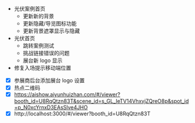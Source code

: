 - 光伏案例首页
	- 更新新的背景
	- 更新隐藏/导览图标功能
	- 更新背景遮罩显示与隐藏
- 光伏首页
	- 跳转案例测试
	- 挑战链接错误的问题
	- 展台新 logo 显示
- 修复入场提示移动端位置

- [x] 参展商后台添加展台 logo 设置
- [x] 热点二维码
- [x] https://aishow.aiyunhuizhan.com/#/viewer?booth_id=U8RqQtzn83T&scene_id=s_GL_IeTV14VhxvjZQreO8p&spot_id=p_N0xcYrnxD3EAsSlve4JHO
- [x] http://localhost:3000/#/viewer?booth_id=U8RqQtzn83T